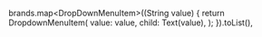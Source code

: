 
brands.map<DropDownMenuItem<String>>((String value) {
                          return DropdownMenuItem<String>(
                            value: value,
                            child: Text(value),
                          );
                        }).toList(),





             